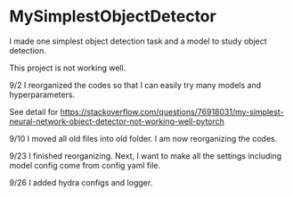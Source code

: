 # MySimplestObjectDetector
I made one simplest object detection task and a model to study object detection.

This project is not working well.

9/2 I reorganized the codes so that I can easily try many models and hyperparameters.

See detail for https://stackoverflow.com/questions/76918031/my-simplest-neural-network-object-detector-not-working-well-pytorch

9/10 I moved all old files into old folder. I am now reorganizing the codes.

9/23 I finished reorganizing. Next, I want to make all the settings including model config come from config yaml file.

9/26 I added hydra configs and logger.